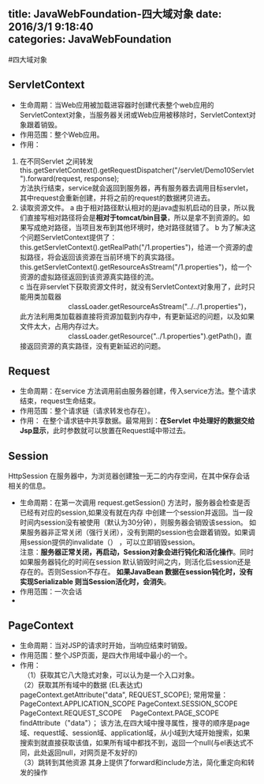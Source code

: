 title: JavaWebFoundation-四大域对象
date: 2016/3/1 9:18:40               
categories: JavaWebFoundation
---

#四大域对象

## ServletContext ##
* 生命周期：当Web应用被加载进容器时创建代表整个web应用的ServletContext对象，当服务器关闭或Web应用被移除时，ServletContext对象跟着销毁。  
* 作用范围：整个Web应用。
* 作用：   
1. 在不同Servlet 之间转发 this.getServletContext().getRequestDispatcher("/servlet/Demo10Servlet").forward(request, response);   
   方法执行结束，service就会返回到服务器，再有服务器去调用目标servlet，其中request会重新创建，并将之前的request的数据拷贝进去。      
2. 读取资源文件。
a 由于相对路径默认相对的是java虚拟机启动的目录，所以我们直接写相对路径将会是**相对于tomcat/bin目录**，所以是拿不到资源的。如果写成绝对路径，当项目发布到其他环境时，绝对路径就错了。
b 为了解决这个问题ServletContext提供了：
			this.getServletContext().getRealPath("/1.properties")，给进一个资源的虚拟路径，将会返回该资源在当前环境下的真实路径。　　　
　　　　　　　this.getServletContext().getResourceAsStream("/1.properties")，给一个资源的虚拟路径返回到该资源真实路径的流。    
c 当在非servlet下获取资源文件时，就没有ServletContext对象用了，此时只能用类加载器     
　　　　　　　classLoader.getResourceAsStream("../../1.properties")，此方法利用类加载器直接将资源加载到内存中，有更新延迟的问题，以及如果文件太大，占用内存过大。     
　　　　　　　classLoader.getResource("../1.properties").getPath()，直接返回资源的真实路径，没有更新延迟的问题。
## Request  ##
* 生命周期：在service 方法调用前由服务器创建，传入service方法。整个请求结束，request生命结束。  
* 作用范围：整个请求链（请求转发也存在）。  
* 作用：  在整个请求链中共享数据。最常用到：**在Servlet 中处理好的数据交给Jsp显示**，此时参数就可以放置在Request域中带过去。

## Session ##
HttpSession 在服务器中，为浏览器创建独一无二的内存空间，在其中保存会话相关的信息。  
* 生命周期：在第一次调用 request.getSession() 方法时，服务器会检查是否已经有对应的session,如果没有就在内存  中创建一个session并返回。当一段时间内session没有被使用（默认为30分钟），则服务器会销毁该session。  如果服务器非正常关闭（强行关闭），没有到期的session也会跟着销毁。如果调用session提供的invalidate（） ，可以立即销毁session。   
注意：**服务器正常关闭，再启动，Session对象会进行钝化和活化操作**。同时如果服务器钝化的时间在session 默认销毁时间之内，则活化后session还是存在的。否则Session不存在。  **如果JavaBean 数据在session钝化时，没有实现Serializable 则当Session活化时，会消失**。
* 作用范围：一次会话
* 
## PageContext ##
* 生命周期：当对JSP的请求时开始，当响应结束时销毁。  
* 作用范围：整个JSP页面，是四大作用域中最小的一个。  
* 作用：   
　（1）获取其它八大隐式对象，可以认为是一个入口对象。   
  （2）获取其所有域中的数据 (EL表达式)   
      pageContext.getAttribute("data", REQUEST_SCOPE);
	  常用常量：PageContext.APPLICATION_SCOPE    PageContext.SESSION_SCOPE      PageContext.REQUEST_SCOPE    　PageContext.PAGE_SCOPE    
      findAttribute（"data"）；
      该方法,在四大域中搜寻属性，搜寻的顺序是page域、request域、session域、application域，从小域到大域开始搜索，如果搜索到就直接获取该值，如果所有域中都找不到，返回一个null(与el表达式不同，此处返回null，对网页是不友好的)         
  （3）跳转到其他资源      其身上提供了forward和include方法，简化重定向和转发的操作